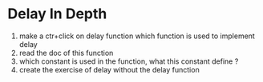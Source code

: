 # Delay In Depth



1) make a ctr+click on delay function which function is used to implement delay
2) read the doc of this function
3) which constant is used in the function, what this constant define ?
4) create the exercise of delay without the delay function 